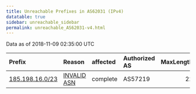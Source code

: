 ```yaml
---
title: Unreachable Prefixes in AS62031 (IPv4)
datatable: true
sidebar: unreachable_sidebar
permalink: unreachable_AS62031-v4.html
---
```


Data as of 2018-11-09 02:35:00 UTC


<div class="datatable-begin"></div>

| Prefix                                                   | Reason                                                                                                 | affected   | Authorized AS   |   MaxLength | Anchor                                         |   unreachable /24s |
|:---------------------------------------------------------|:-------------------------------------------------------------------------------------------------------|:-----------|:----------------|------------:|:-----------------------------------------------|-------------------:|
| [185.198.16.0/23](https://stat.ripe.net/185.198.16.0/23) | [INVALID ASN](https://rpki-validator.ripe.net/announcement-preview?asn=AS62031&prefix=185.198.16.0/23) | complete   | AS57219         |          22 | [RIPE](unreachable_RIPE_NCC_RPKI_Root-v4.html) |                  2 |

<div class="datatable-end"></div>